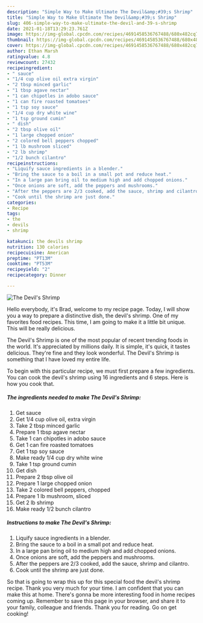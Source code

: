 ```yaml
---
description: "Simple Way to Make Ultimate The Devil&amp;#39;s Shrimp"
title: "Simple Way to Make Ultimate The Devil&amp;#39;s Shrimp"
slug: 406-simple-way-to-make-ultimate-the-devil-and-39-s-shrimp
date: 2021-01-18T13:29:23.761Z
image: https://img-global.cpcdn.com/recipes/4691458536767488/680x482cq70/the-devils-shrimp-recipe-main-photo.jpg
thumbnail: https://img-global.cpcdn.com/recipes/4691458536767488/680x482cq70/the-devils-shrimp-recipe-main-photo.jpg
cover: https://img-global.cpcdn.com/recipes/4691458536767488/680x482cq70/the-devils-shrimp-recipe-main-photo.jpg
author: Ethan Marsh
ratingvalue: 4.8
reviewcount: 27432
recipeingredient:
- " sauce"
- "1/4 cup olive oil extra virgin"
- "2 tbsp minced garlic"
- "1 tbsp agave nectar"
- "1 can chipotles in adobo sauce"
- "1 can fire roasted tomatoes"
- "1 tsp soy sauce"
- "1/4 cup dry white wine"
- "1 tsp ground cumin"
- " dish"
- "2 tbsp olive oil"
- "1 large chopped onion"
- "2 colored bell peppers chopped"
- "1 lb mushroom sliced"
- "2 lb shrimp"
- "1/2 bunch cilantro"
recipeinstructions:
- "Liquify sauce ingredients in a blender."
- "Bring the sauce to a boil in a small pot and reduce heat."
- "In a large pan bring oil to medium high and add chopped onions."
- "Once onions are soft, add the peppers and mushrooms."
- "After the peppers are 2/3 cooked, add the sauce, shrimp and cilantro."
- "Cook until the shrimp are just done."
categories:
- Recipe
tags:
- the
- devils
- shrimp

katakunci: the devils shrimp 
nutrition: 130 calories
recipecuisine: American
preptime: "PT13M"
cooktime: "PT53M"
recipeyield: "2"
recipecategory: Dinner

---
```



![The Devil&#39;s Shrimp](https://img-global.cpcdn.com/recipes/4691458536767488/680x482cq70/the-devils-shrimp-recipe-main-photo.jpg)

Hello everybody, it's Brad, welcome to my recipe page. Today, I will show you a way to prepare a distinctive dish, the devil&#39;s shrimp. One of my favorites food recipes. This time, I am going to make it a little bit unique. This will be really delicious.

The Devil&#39;s Shrimp is one of the most popular of recent trending foods in the world. It's appreciated by millions daily. It is simple, it's quick, it tastes delicious. They're fine and they look wonderful. The Devil&#39;s Shrimp is something that I have loved my entire life.




To begin with this particular recipe, we must first prepare a few ingredients. You can cook the devil&#39;s shrimp using 16 ingredients and 6 steps. Here is how you cook that.

<!--inarticleads1-->

##### The ingredients needed to make The Devil&#39;s Shrimp:

1. Get  sauce
1. Get 1/4 cup olive oil, extra virgin
1. Take 2 tbsp minced garlic
1. Prepare 1 tbsp agave nectar
1. Take 1 can chipotles in adobo sauce
1. Get 1 can fire roasted tomatoes
1. Get 1 tsp soy sauce
1. Make ready 1/4 cup dry white wine
1. Take 1 tsp ground cumin
1. Get  dish
1. Prepare 2 tbsp olive oil
1. Prepare 1 large chopped onion
1. Take 2 colored bell peppers, chopped
1. Prepare 1 lb mushroom, sliced
1. Get 2 lb shrimp
1. Make ready 1/2 bunch cilantro




<!--inarticleads2-->

##### Instructions to make The Devil&#39;s Shrimp:

1. Liquify sauce ingredients in a blender.
1. Bring the sauce to a boil in a small pot and reduce heat.
1. In a large pan bring oil to medium high and add chopped onions.
1. Once onions are soft, add the peppers and mushrooms.
1. After the peppers are 2/3 cooked, add the sauce, shrimp and cilantro.
1. Cook until the shrimp are just done.




So that is going to wrap this up for this special food the devil&#39;s shrimp recipe. Thank you very much for your time. I am confident that you can make this at home. There's gonna be more interesting food in home recipes coming up. Remember to save this page in your browser, and share it to your family, colleague and friends. Thank you for reading. Go on get cooking!
